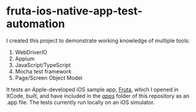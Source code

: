 # fruta-ios-native-app-test-automation

I created this project to demonstrate working knowledge of multiple tools:
1. WebDriverIO
2. Appium
3. JavaScript/TypeScript
4. Mocha test framework
5. Page/Screen Object Model

It tests an Apple-developed iOS sample app, [Fruta](https://developer.apple.com/documentation/swiftui/fruta_building_a_feature-rich_app_with_swiftui), which I opened in XCode, built, and have included in the [*apps*](https://github.com/cafshari/fruta-ios-native-app-test-automation/tree/85028236e20f32b9b6d0e80f44e01f1aae0abb97/apps/Fruta_iOS.app) folder of this repository as an .app file. The tests currently run locally on an iOS simulator.
